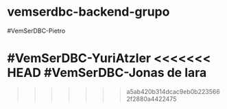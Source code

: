 # vemserdbc-backend-grupo


#VemSerDBC-Pietro

#VemSerDBC-YuriAtzler
<<<<<<< HEAD
#VemSerDBC-Jonas de lara
=======

>>>>>>> a5ab420b314dcac9eb0b2235662f2880a4422475
